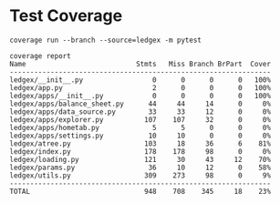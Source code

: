 # Test Coverage


```coverage run --branch --source=ledgex -m pytest```


```
coverage report
Name                           Stmts   Miss Branch BrPart  Cover
----------------------------------------------------------------
ledgex/__init__.py                 0      0      0      0   100%
ledgex/app.py                      2      0      0      0   100%
ledgex/apps/__init__.py            0      0      0      0   100%
ledgex/apps/balance_sheet.py      44     44     14      0     0%
ledgex/apps/data_source.py        33     33     12      0     0%
ledgex/apps/explorer.py          107    107     32      0     0%
ledgex/apps/hometab.py             5      5      0      0     0%
ledgex/apps/settings.py           10     10      0      0     0%
ledgex/atree.py                  103     18     36      6    81%
ledgex/index.py                  178    178     98      0     0%
ledgex/loading.py                121     30     43     12    70%
ledgex/params.py                  36     10     12      0    58%
ledgex/utils.py                  309    273     98      0     9%
----------------------------------------------------------------
TOTAL                            948    708    345     18    23%
```